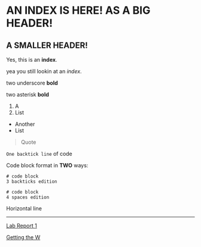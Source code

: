 # AN INDEX IS HERE! AS A BIG HEADER!
## A SMALLER HEADER!
Yes, this is an **index**.

yea you still lookin at an *index*.

two underscore __bold__

two asterisk **bold**

1. A
2. List
* Another
* List

> Quote

`One backtick line` of code

Code block format in **TWO** ways:

```
# code block
3 backticks edition
```
    # code block
    4 spaces edition

Horizontal line

***

[Lab Report 1](https://rickyj1337.github.io/cse15l-lab-reports/lab-report-1-week-0)

[Getting the W](https://rickyj1337.github.io/cse15l-lab-reports/theW)